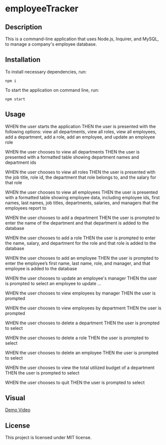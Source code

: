 # employeeTracker

## Description

This is a command-line application that uses Node.js, Inquirer, and MySQL, to manage a company's employee database.

## Installation

To install necessary dependencies, run:
   
~~~
npm i
~~~

To start the application on command line, run:

~~~
npm start
~~~

## Usage

WHEN the user starts the application
THEN the user is presented with the following options: view all departments, view all roles, view all employees, add a department, add a role, add an employee, and update an employee role

WHEN the user chooses to view all departments
THEN the user is presented with a formatted table showing department names and department ids

WHEN the user chooses to view all roles
THEN the user is presented with the job title, role id, the department that role belongs to, and the salary for that role

WHEN the user chooses to view all employees
THEN the user is presented with a formatted table showing employee data, including employee ids, first names, last names, job titles, departments, salaries, and managers that the employees report to

WHEN the user chooses to add a department
THEN the user is prompted to enter the name of the department and that department is added to the database

WHEN the user chooses to add a role
THEN the user is prompted to enter the name, salary, and department for the role and that role is added to the database

WHEN the user chooses to add an employee
THEN the user is prompted to enter the employee’s first name, last name, role, and manager, and that employee is added to the database

WHEN the user chooses to update an employee's manager
THEN the user is prompted to select an employee to update ...

WHEN the user chooses to view employees by manager
THEN the user is prompted 

WHEN the user chooses to view employees by department
THEN the user is prompted

WHEN the user chooses to delete a department
THEN the user is prompted to select 

WHEN the user chooses to delete a role
THEN the user is prompted to select 

WHEN the user chooses to delete an employee
THEN the user is prompted to select 

WHEN the user chooses to view the total utilized budget of a department
THEN the user is prompted to select 

WHEN the user chooses to quit
THEN the user is prompted to select 

## Visual

[Demo Video]()

## License

This project is licensed under MIT license.